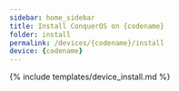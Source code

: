 ```yaml
---
sidebar: home_sidebar
title: Install ConquerOS on {codename}
folder: install
permalink: /devices/{codename}/install
device: {codename}
---
```

{% include templates/device_install.md %}
